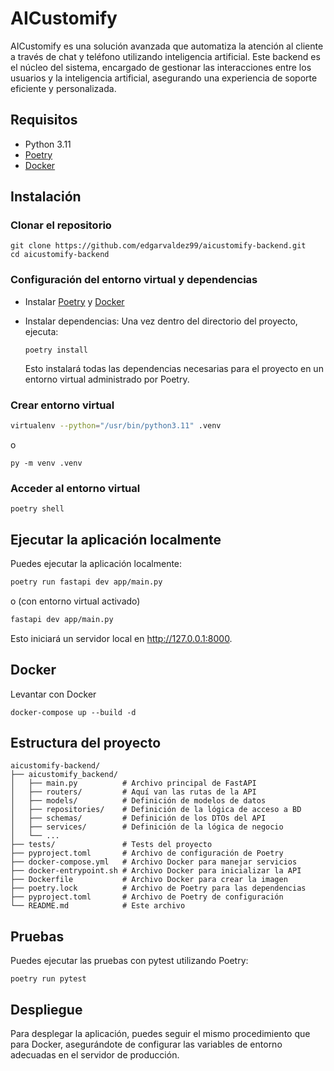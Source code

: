 # AICustomify

AICustomify es una solución avanzada que automatiza la atención al cliente a través de chat y teléfono utilizando inteligencia artificial. Este backend es el núcleo del sistema, encargado de gestionar las interacciones entre los usuarios y la inteligencia artificial, asegurando una experiencia de soporte eficiente y personalizada.

## Requisitos

- Python 3.11
- [Poetry](https://python-poetry.org)
- [Docker](https://www.docker.com)

## Instalación

### Clonar el repositorio

```
git clone https://github.com/edgarvaldez99/aicustomify-backend.git
cd aicustomify-backend
```

### Configuración del entorno virtual y dependencias

- Instalar [Poetry](https://python-poetry.org/docs/#installation) y [Docker](https://docs.docker.com/engine/install)

- Instalar dependencias: Una vez dentro del directorio del proyecto, ejecuta:
  ```
  poetry install
  ```
  Esto instalará todas las dependencias necesarias para el proyecto en un entorno virtual administrado por Poetry.

### Crear entorno virtual

```sh
virtualenv --python="/usr/bin/python3.11" .venv
```

o

```dat
py -m venv .venv
```

### Acceder al entorno virtual

```
poetry shell
```

## Ejecutar la aplicación localmente

Puedes ejecutar la aplicación localmente:

```sh
poetry run fastapi dev app/main.py
```

o (con entorno virtual activado)

```sh
fastapi dev app/main.py
```

Esto iniciará un servidor local en http://127.0.0.1:8000.

## Docker

Levantar con Docker

```
docker-compose up --build -d
```

## Estructura del proyecto

```plaintext
aicustomify-backend/
├── aicustomify_backend/
│   ├── main.py          # Archivo principal de FastAPI
│   ├── routers/         # Aquí van las rutas de la API
│   ├── models/          # Definición de modelos de datos
│   ├── repositories/    # Definición de la lógica de acceso a BD
│   ├── schemas/         # Definición de los DTOs del API
│   ├── services/        # Definición de la lógica de negocio
│   └── ...
├── tests/               # Tests del proyecto
├── pyproject.toml       # Archivo de configuración de Poetry
├── docker-compose.yml   # Archivo Docker para manejar servicios
├── docker-entrypoint.sh # Archivo Docker para inicializar la API
├── Dockerfile           # Archivo Docker para crear la imagen
├── poetry.lock          # Archivo de Poetry para las dependencias
├── pyproject.toml       # Archivo de Poetry de configuración
└── README.md            # Este archivo
```

## Pruebas

Puedes ejecutar las pruebas con pytest utilizando Poetry:

```
poetry run pytest
```

## Despliegue

Para desplegar la aplicación, puedes seguir el mismo procedimiento que para Docker, asegurándote de configurar las variables de entorno adecuadas en el servidor de producción.
